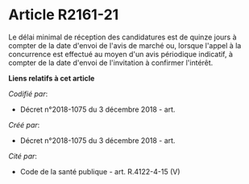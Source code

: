 # Article R2161-21

Le délai minimal de réception des candidatures est de quinze jours à compter de la date d'envoi de l'avis de marché ou,
lorsque l'appel à la concurrence est effectué au moyen d'un avis périodique indicatif, à compter de la date d'envoi de
l'invitation à confirmer l'intérêt.

**Liens relatifs à cet article**

_Codifié par_:

  - Décret n°2018-1075 du 3 décembre 2018 - art.

_Créé par_:

  - Décret n°2018-1075 du 3 décembre 2018 - art.

_Cité par_:

  - Code de la santé publique - art. R.4122-4-15 (V)
